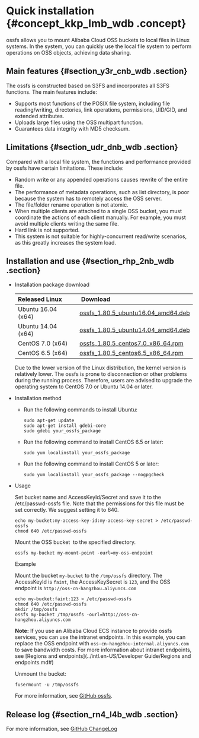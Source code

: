 # Quick installation {#concept_kkp_lmb_wdb .concept}

ossfs allows you to mount Alibaba Cloud OSS buckets to local files in Linux systems. In the system, you can quickly use the local file system to perform operations on OSS objects, achieving data sharing.

## Main features {#section_y3r_cnb_wdb .section}

The ossfs is constructed based on S3FS and incorporates all S3FS functions. The main features include:

-   Supports most functions of the POSIX file system, including file reading/writing, directories, link operations, permissions, UID/GID, and extended attributes.
-   Uploads large files using the OSS multipart function.
-   Guarantees data integrity with MD5 checksum.

## Limitations {#section_udr_dnb_wdb .section}

Compared with a local file system, the functions and performance provided by ossfs have certain limitations. These include:

-   Random write or any appended operations causes rewrite of the entire file.
-   The performance of metadata operations, such as list directory, is poor because the system has to remotely access the OSS server.
-   The file/folder rename operation is not atomic.
-   When multiple clients are attached to a single OSS bucket, you must coordinate the actions of each client manually. For example, you must avoid multiple clients writing the same file.
-   Hard link is not supported.
-   This system is not suitable for highly-concurrent read/write scenarios, as this greatly increases the system load.

## Installation and use {#section_rhp_2nb_wdb .section}

-   Installation package download

    |Released Linux| Download|
    |:-------------|:--------|
    |Ubuntu 16.04 \(x64\)|[ossfs\_1.80.5\_ubuntu16.04\_amd64.deb](http://docs-aliyun.cn-hangzhou.oss.aliyun-inc.com/assets/attach/32196/cn_zh/1527232098199/ossfs_1.80.5_ubuntu16.04_amd64.deb?spm=a2c4g.11186623.2.4.xMFgkl&file=ossfs_1.80.5_ubuntu16.04_amd64.deb)|
    |Ubuntu 14.04 \(x64\)|[ossfs\_1.80.5\_ubuntu14.04\_amd64.deb](http://docs-aliyun.cn-hangzhou.oss.aliyun-inc.com/assets/attach/32196/cn_zh/1527232140988/ossfs_1.80.5_ubuntu14.04_amd64.deb?spm=a2c4g.11186623.2.5.xMFgkl&file=ossfs_1.80.5_ubuntu14.04_amd64.deb)|
    |CentOS 7.0 \(x64\)|[ossfs\_1.80.5\_centos7.0\_x86\_64.rpm](http://docs-aliyun.cn-hangzhou.oss.aliyun-inc.com/assets/attach/32196/cn_zh/1527232195135/ossfs_1.80.5_centos7.0_x86_64.rpm?spm=a2c4g.11186623.2.6.xMFgkl&file=ossfs_1.80.5_centos7.0_x86_64.rpm)|
    |CentOS 6.5 \(x64\)|[ossfs\_1.80.5\_centos6.5\_x86\_64.rpm](http://docs-aliyun.cn-hangzhou.oss.aliyun-inc.com/assets/attach/32196/cn_zh/1527232237335/ossfs_1.80.5_centos6.5_x86_64.rpm?spm=a2c4g.11186623.2.7.xMFgkl&file=ossfs_1.80.5_centos6.5_x86_64.rpm)|

    Due to the lower version of the Linux distribution, the kernel version is relatively lower. The ossfs is prone to disconnection or other problems during the running process. Therefore, users are advised to upgrade the operating system to CentOS 7.0 or Ubuntu 14.04 or later.

-   Installation method
    -   Run the following commands to install Ubuntu:

        ```
        sudo apt-get update
        sudo apt-get install gdebi-core
        sudo gdebi your_ossfs_package
        ```

    -   Run the following command to install CentOS 6.5 or later:

        ```
        sudo yum localinstall your_ossfs_package
        ```

    -   Run the following command to install CentOS 5 or later:

        ```
        sudo yum localinstall your_ossfs_package --nogpgcheck
        ```

-   Usage

    Set bucket name and AccessKeyId/Secret and save it to the /etc/passwd-ossfs file. Note that the permissions for this file must be set correctly. We suggest setting it to 640.

    ```
    echo my-bucket:my-access-key-id:my-access-key-secret > /etc/passwd-ossfs
    chmod 640 /etc/passwd-ossfs
    ```

    Mount the OSS bucket  to the specified directory.

    ```
    ossfs my-bucket my-mount-point -ourl=my-oss-endpoint
    ```

    Example

    Mount the bucket `my-bucket` to the `/tmp/ossfs` directory. The AccessKeyId is `faint`, the AccessKeySecret is `123`, and the OSS endpoint is `http://oss-cn-hangzhou.aliyuncs.com`

    ```
    echo my-bucket:faint:123 > /etc/passwd-ossfs
    chmod 640 /etc/passwd-ossfs
    mkdir /tmp/ossfs
    ossfs my-bucket /tmp/ossfs -ourl=http://oss-cn-hangzhou.aliyuncs.com
    ```

    **Note:** If you use an Alibaba Cloud ECS instance to provide ossfs services, you can use the intranet endpoints. In this example, you can replace the OSS endpoint with `oss-cn-hangzhou-internal.aliyuncs.com` to save bandwidth costs. For more information about intranet endpoints, see [Regions and endpoints](../intl.en-US/Developer Guide/Regions and endpoints.md#)

    Unmount the bucket:

    ```
    fusermount -u /tmp/ossfs
    ```

    For more information, see [GitHub ossfs](https://github.com/aliyun/ossfs#ossfs).


## Release log {#section_rn4_l4b_wdb .section}

For more information, see [GitHub ChangeLog](https://github.com/aliyun/ossfs/blob/master/ChangeLog)

